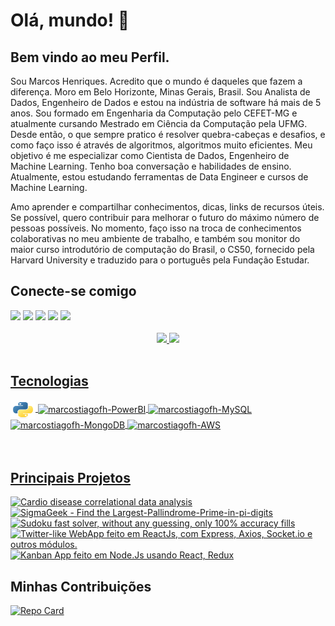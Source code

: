 <div>
    <h1>Olá, mundo! 👋 </h1>
    <h2>Bem vindo ao meu Perfil.</h2>
    <p> Sou Marcos Henriques. Acredito que o mundo é daqueles que fazem a diferença. Moro em Belo Horizonte, Minas Gerais, Brasil. Sou Analista de Dados, Engenheiro de Dados e estou na indústria de software há mais de 5 anos. Sou formado em Engenharia da Computação pelo CEFET-MG e atualmente cursando Mestrado em Ciência da Computação pela UFMG. Desde então, o que sempre pratico é resolver quebra-cabeças e desafios, e como faço isso é através de algoritmos, algoritmos muito eficientes. Meu objetivo é me especializar como Cientista de Dados, Engenheiro de Machine Learning. Tenho boa conversação e habilidades de ensino. Atualmente, estou estudando ferramentas de Data Engineer e cursos de Machine Learning. 
    </p>
    <p>Amo aprender e compartilhar conhecimentos, dicas, links de recursos úteis. Se possível, quero contribuir para melhorar o futuro do máximo número de pessoas possíveis. No momento, faço isso na troca de conhecimentos colaborativas no meu ambiente de trabalho, e também sou monitor do maior curso introdutório de computação do Brasil, o CS50, fornecido pela Harvard University e traduzido para o português pela Fundação Estudar.
    </p>
</div>
<div>
   <h2>Conecte-se comigo</h2>
   <a href="https://www.linkedin.com/in/marcos-henriques-213ab774/" target="_blank"><img src="https://img.shields.io/badge/-LinkedIn-%230077B5?style=for-the-badge&logo=linkedin&logoColor=white" target="_blank"></a> 
   <a href="https://discord.com/users/342066994419597324" target="83Rfl#3843"><img src="https://img.shields.io/badge/Discord-7289DA?style=for-the-badge&logo=discord&logoColor=white" target="_blank"></a> 
   <a href = "mailto:marcostiagofh@gmail.com"><img src="https://img.shields.io/badge/-Gmail-%23333?style=for-the-badge&logo=gmail&logoColor=white" target="_blank"></a>
   <a href = "https://www.youtube.com/channel/UCd2t1-LkEXKxTP3i-vcoqDQ"><img src="https://img.shields.io/badge/YouTube-red?style=for-the-badge&logo=youtube&logoColor=white" target="_blank"></a>
   <a href = "https://open.spotify.com/user/21czsrx7yq24blpnkx2avuj3a"><img src="https://raw.githubusercontent.com/darksonic37/fix-spotify-icon/master/src/images/spotify_icon.ico" target="_blank"></a>

</div>
<br>
<div align="center">
  <a href="https://github.com/marcostiagofh">
  <img height="180em" src="https://github-readme-stats.vercel.app/api?username=marcostiagofh&show_icons=true&theme=tokyonight&include_all_commits=true&count_private=true"/>
  <img height="180em" src="https://github-readme-stats.vercel.app/api/top-langs/?username=marcostiagofh&layout=compact&langs_count=7&theme=tokyonight"/>
</div>
<div style="display: inline_block"><br>
    <h2>Tecnologias</h2>
  <img align="center" alt="marcostiagofh-Python" height="30" width="40" src="https://raw.githubusercontent.com/devicons/devicon/master/icons/python/python-original.svg">
  <img align="center" alt="marcostiagofh-PowerBI" height="30" width="30" src="https://e7.pngegg.com/pngimages/252/727/png-clipart-power-bi-business-intelligence-microsoft-analytics-microsoft-text-rectangle.png">
  <img align="center" alt="marcostiagofh-MySQL" height="30" width="40" src="https://cdn.jsdelivr.net/gh/devicons/devicon/icons/mysql/mysql-original-wordmark.svg">
  <img align="center" alt="marcostiagofh-MongoDB" height="30" width="40" src="https://www.pngall.com/wp-content/uploads/13/Mongodb-PNG-Image-HD.png">
  <img align="center" alt="marcostiagofh-AWS" height="30" width="30" src="https://static-00.iconduck.com/assets.00/aws-icon-2048x2048-274bm1xi.png">  
</div>
<br>
<br>

## Principais Projetos
[![Cardio disease correlational data analysis](https://github-readme-stats.vercel.app/api/pin/?username=marcostiagofh&repo=Cardio-data-analysis-pyspark&bg_color=000&border_color=30A3DC&show_icons=true&icon_color=30A3DC&title_color=E94D5F&text_color=FFF)](https://github.com/marcostiagofh/Cardio-data-analysis-pyspark)
[![SigmaGeek - Find the Largest-Pallindrome-Prime-in-pi-digits](https://github-readme-stats.vercel.app/api/pin/?username=marcostiagofh&repo=SigmaGeek--Largest-Pallindrome-Prime-in-pi-digits&bg_color=000&border_color=30A3DC&show_icons=true&icon_color=30A3DC&title_color=E94D5F&text_color=FFF)](https://github.com/marcostiagofh/SigmaGeek--Largest-Pallindrome-Prime-in-pi-digits)
[![Sudoku fast solver, without any guessing, only 100% accuracy fills](https://github-readme-stats.vercel.app/api/pin/?username=marcostiagofh&repo=sudoku-solver&bg_color=000&border_color=30A3DC&show_icons=true&icon_color=30A3DC&title_color=E94D5F&text_color=FFF)](https://github.com/marcostiagofh/sudoku-solver)
[![Twitter-like WebApp feito em ReactJs, com Express, Axios, Socket.io e outros módulos.](https://github-readme-stats.vercel.app/api/pin/?username=marcostiagofh&repo=GoTwitter-ReactJS&bg_color=000&border_color=30A3DC&show_icons=true&icon_color=30A3DC&title_color=E94D5F&text_color=FFF)](https://github.com/marcostiagofh/GoTwitter-ReactJS)
[![Kanban App feito em Node.Js usando React, Redux](https://github-readme-stats.vercel.app/api/pin/?username=marcostiagofh&repo=kanban-app-ReactJS&bg_color=000&border_color=30A3DC&show_icons=true&icon_color=30A3DC&title_color=E94D5F&text_color=FFF)](https://github.com/marcostiagofh/kanban-app-ReactJS)
    

## Minhas Contribuições
[![Repo Card](https://github-readme-stats.vercel.app/api/pin/?username=marcostiagofh&repo=dio-lab-open-source&bg_color=000&border_color=30A3DC&show_icons=true&icon_color=30A3DC&title_color=E94D5F&text_color=FFF)](thhps://github.com/marcostiagofh/dio-lab-open-source)
